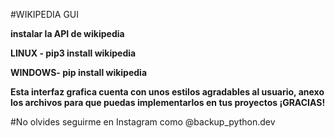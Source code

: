 #WIKIPEDIA GUI

**instalar la API de wikipedia**

**LINUX - pip3 install wikipedia**

**WINDOWS- pip install wikipedia**

**Esta interfaz grafica cuenta con unos estilos agradables al usuario, anexo los archivos para que puedas implementarlos en tus proyectos ¡GRACIAS!**


#No olvides seguirme en Instagram como @backup_python.dev

